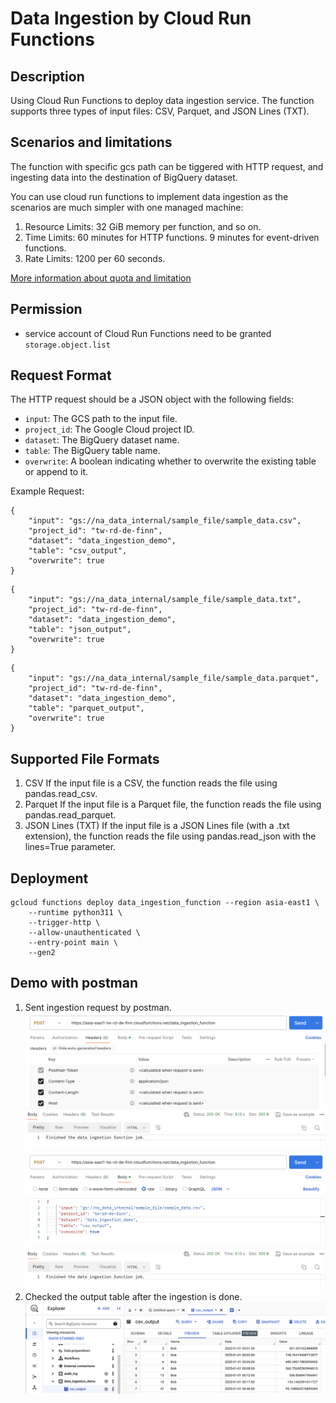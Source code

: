 # Data Ingestion by Cloud Run Functions
## Description
Using Cloud Run Functions to deploy data ingestion service. 
The function supports three types of input files: CSV, Parquet, and JSON Lines (TXT).

## Scenarios and limitations
The function with specific gcs path can be tiggered with HTTP request, and ingesting data into the destination of BigQuery dataset.

You can use cloud run functions to implement data ingestion as the scenarios are much simpler with one managed machine:
1. Resource Limits: 32 GiB memory per function, and so on.
2. Time Limits: 60 minutes for HTTP functions. 9 minutes for event-driven functions.
3. Rate Limits: 1200 per 60 seconds.

[More information about quota and limitation](https://cloud.google.com/functions/quotas)

## Permission
- service account of Cloud Run Functions need to be granted `storage.object.list`

## Request Format
The HTTP request should be a JSON object with the following fields:

- `input`: The GCS path to the input file.
- `project_id`: The Google Cloud project ID.
- `dataset`: The BigQuery dataset name.
- `table`: The BigQuery table name.
- `overwrite`: A boolean indicating whether to overwrite the existing table or append to it.

Example Request:
```
{
    "input": "gs://na_data_internal/sample_file/sample_data.csv",
    "project_id": "tw-rd-de-finn",
    "dataset": "data_ingestion_demo",
    "table": "csv_output",
    "overwrite": true
}
```
```
{
    "input": "gs://na_data_internal/sample_file/sample_data.txt",
    "project_id": "tw-rd-de-finn",
    "dataset": "data_ingestion_demo",
    "table": "json_output",
    "overwrite": true
}
```
```
{
    "input": "gs://na_data_internal/sample_file/sample_data.parquet",
    "project_id": "tw-rd-de-finn",
    "dataset": "data_ingestion_demo",
    "table": "parquet_output",
    "overwrite": true
}
```

## Supported File Formats
1. CSV
If the input file is a CSV, the function reads the file using pandas.read_csv.
2. Parquet
If the input file is a Parquet file, the function reads the file using pandas.read_parquet.
3. JSON Lines (TXT)
If the input file is a JSON Lines file (with a .txt extension), the function reads the file using pandas.read_json with the lines=True parameter.

## Deployment
```
gcloud functions deploy data_ingestion_function --region asia-east1 \
    --runtime python311 \
    --trigger-http \
    --allow-unauthenticated \
    --entry-point main \
    --gen2 
```

## Demo with postman
1. Sent ingestion request by postman.
    ![header](image/data_ingestion_function_postman_header.png)
    ![body](image/data_ingestion_function_postman_body.png)
2. Checked the output table after the ingestion is done.
    ![output](image/data_ingestion_function_output.png)
